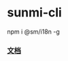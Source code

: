 # sunmi-cli

npm i @sm/i18n -g

### [文档](https://thoughts.teambition.com/workspaces/62426b6cdfb2bb00412d3e27/docs/6294305fce567600019c2f17)
